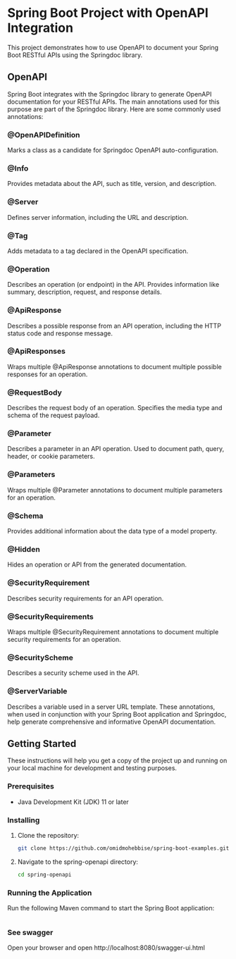# Spring Boot Project with OpenAPI Integration

This project demonstrates how to use OpenAPI to document your Spring Boot RESTful APIs using the Springdoc library.

## OpenAPI
Spring Boot integrates with the Springdoc library to generate OpenAPI documentation for your RESTful APIs. The main annotations used for this purpose are part of the Springdoc library. Here are some commonly used annotations:

### @OpenAPIDefinition

Marks a class as a candidate for Springdoc OpenAPI auto-configuration.
### @Info

Provides metadata about the API, such as title, version, and description.
### @Server

Defines server information, including the URL and description.
### @Tag

Adds metadata to a tag declared in the OpenAPI specification.
### @Operation

Describes an operation (or endpoint) in the API. Provides information like summary, description, request, and response details.
### @ApiResponse

Describes a possible response from an API operation, including the HTTP status code and response message.
### @ApiResponses

Wraps multiple @ApiResponse annotations to document multiple possible responses for an operation.
### @RequestBody

Describes the request body of an operation. Specifies the media type and schema of the request payload.
### @Parameter

Describes a parameter in an API operation. Used to document path, query, header, or cookie parameters.
### @Parameters

Wraps multiple @Parameter annotations to document multiple parameters for an operation.
### @Schema

Provides additional information about the data type of a model property.
### @Hidden

Hides an operation or API from the generated documentation.
### @SecurityRequirement

Describes security requirements for an API operation.
### @SecurityRequirements

Wraps multiple @SecurityRequirement annotations to document multiple security requirements for an operation.
### @SecurityScheme

Describes a security scheme used in the API.
### @ServerVariable

Describes a variable used in a server URL template.
These annotations, when used in conjunction with your Spring Boot application and Springdoc, help generate comprehensive and informative OpenAPI documentation.

## Getting Started

These instructions will help you get a copy of the project up and running on your local machine for development and testing purposes.

### Prerequisites

- Java Development Kit (JDK) 11 or later

### Installing

1. Clone the repository:

    ```bash
    git clone https://github.com/omidmohebbise/spring-boot-examples.git
    ```

2. Navigate to the spring-openapi directory:

    ```bash
    cd spring-openapi
    ```

### Running the Application

Run the following Maven command to start the Spring Boot application:

```./gradlew bootRun
```

### See swagger

Open your browser and open http://localhost:8080/swagger-ui.html 